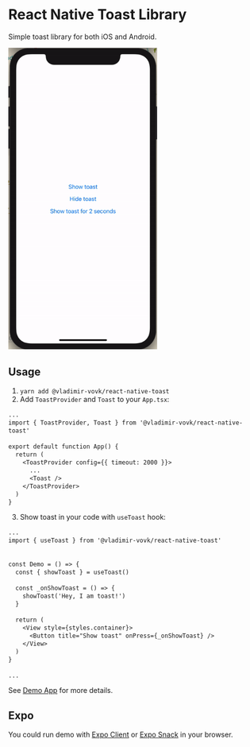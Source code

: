 # React Native Toast Library

Simple toast library for both iOS and Android.

<img src="./screen.gif" width="300"></img>

## Usage

1. `yarn add @vladimir-vovk/react-native-toast`
2. Add `ToastProvider` and `Toast` to your `App.tsx`:
```
...
import { ToastProvider, Toast } from '@vladimir-vovk/react-native-toast'

export default function App() {
  return (
    <ToastProvider config={{ timeout: 2000 }}>
      ...
      <Toast />
    </ToastProvider>
  )
}
```
3. Show toast in your code with `useToast` hook:
```
...
import { useToast } from '@vladimir-vovk/react-native-toast'


const Demo = () => {
  const { showToast } = useToast()

  const _onShowToast = () => {
    showToast('Hey, I am toast!')
  }

  return (
    <View style={styles.container}>
      <Button title="Show toast" onPress={_onShowToast} />
    </View>
  )
}

...
```

See [Demo App](https://github.com/vladimir-vovk/react-native-toast/blob/master/demo/App.tsx) for more details.

## Expo

You could run demo with [Expo Client](https://expo.io/@vladimir_vovk/projects/react-native-toast-demo) or [Expo Snack](https://snack.expo.io/@vladimir_vovk/react-native-toast-demo-snack) in your browser.
